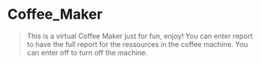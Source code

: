# Coffee_Maker
>This is a virtual Coffee Maker just for fun, enjoy!
>You can enter report to have the full report for the ressources in the coffee machine.
>You can enter off to turn off the machine.

